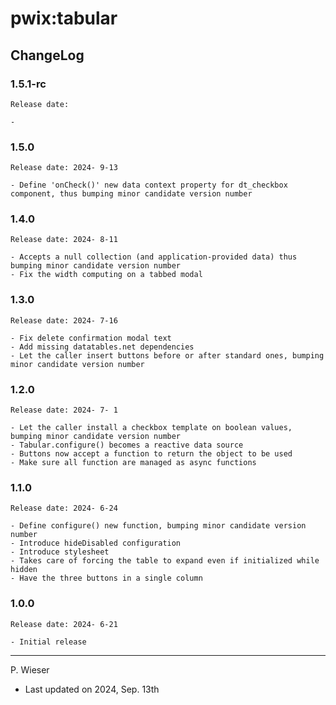 # pwix:tabular

## ChangeLog

### 1.5.1-rc

    Release date: 

    - 

### 1.5.0

    Release date: 2024- 9-13

    - Define 'onCheck()' new data context property for dt_checkbox component, thus bumping minor candidate version number

### 1.4.0

    Release date: 2024- 8-11

    - Accepts a null collection (and application-provided data) thus bumping minor candidate version number
    - Fix the width computing on a tabbed modal

### 1.3.0

    Release date: 2024- 7-16

    - Fix delete confirmation modal text
    - Add missing datatables.net dependencies
    - Let the caller insert buttons before or after standard ones, bumping minor candidate version number

### 1.2.0

    Release date: 2024- 7- 1

    - Let the caller install a checkbox template on boolean values, bumping minor candidate version number
    - Tabular.configure() becomes a reactive data source
    - Buttons now accept a function to return the object to be used
    - Make sure all function are managed as async functions

### 1.1.0

    Release date: 2024- 6-24

    - Define configure() new function, bumping minor candidate version number
    - Introduce hideDisabled configuration
    - Introduce stylesheet
    - Takes care of forcing the table to expand even if initialized while  hidden
    - Have the three buttons in a single column

### 1.0.0

    Release date: 2024- 6-21

    - Initial release

---
P. Wieser
- Last updated on 2024, Sep. 13th
